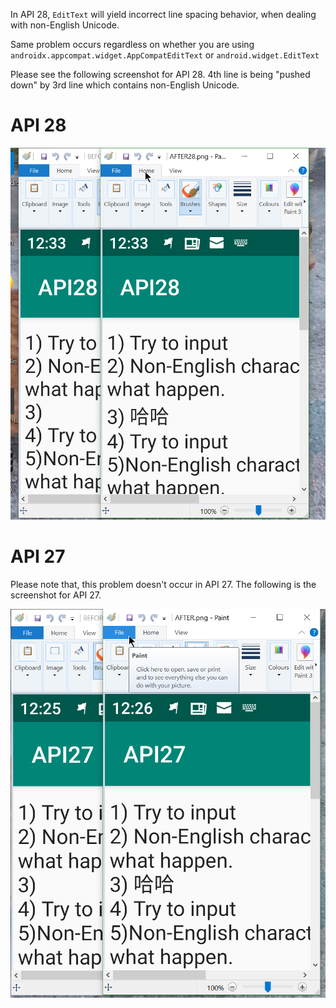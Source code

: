 In API 28, `EditText` will yield incorrect line spacing behavior, when dealing with non-English Unicode. 

Same problem occurs regardless on whether you are using `androidx.appcompat.widget.AppCompatEditText` or `android.widget.EditText`

Please see the following screenshot for API 28. 4th line is being "pushed down" by 3rd line which contains non-English Unicode.

# API 28

![](https://github.com/yccheok/bug-131284662/blob/master/API28.png)

# API 27

Please note that, this problem doesn't occur in API 27. The following is the screenshot for API 27.

![](https://github.com/yccheok/bug-131284662/blob/master/API27.png)
